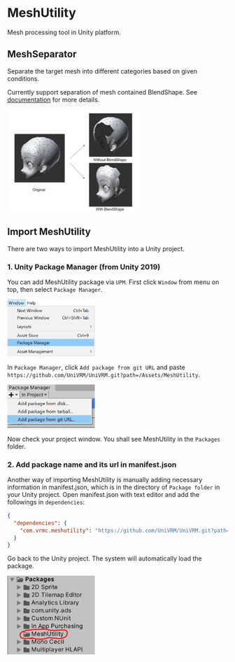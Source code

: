 # MeshUtility

Mesh processing tool in Unity platform.

## MeshSeparator

Separate the target mesh into different categories based on given conditions.

Currently support separation of mesh contained BlendShape. See [documentation](Documentation/MeshUtility.md) for more details.

<img src="Documentation/images/blendshape_separator.jpg" width="300">

## Import MeshUtility

There are two ways to import MeshUtility into a Unity project.

### 1. Unity Package Manager (from Unity 2019)

You can add MeshUtility package via `UPM`. First click `Window` from menu on top, then select `Package Manager`.

<img src="Documentation/images/installation_1.jpg" width="200">

In `Package Manager`, click `Add package from git URL` and paste `https://github.com/UniVRM/UniVRM.git?path=/Assets/MeshUtility`.

<img src="Documentation/images/installation_2.jpg" width="200">

Now check your project window. You shall see MeshUtility in the `Packages` folder.

### 2. Add package name and its url in manifest.json

Another way of importing MeshUtility is manually adding necessary information in manifest.json, which is in the directory of `Package folder` in your Unity project. Open manifest.json with text editor and add the followings in `dependencies`:

```json
{
  "dependencies": {
    "com.vrmc.meshutility": "https://github.com/UniVRM/UniVRM.git?path=/Assets/MeshUtility",
  }
}
```

Go back to the Unity project. The system will automatically load the package.

<img src="Documentation/images/installation_3.jpg" width="200">